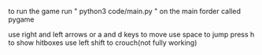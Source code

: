 to run the game run " python3 code/main.py " on the main forder called pygame

use right and left arrows or a and d keys to move
use space to jump
press h to show hitboxes
use left shift to crouch(not fully working)

